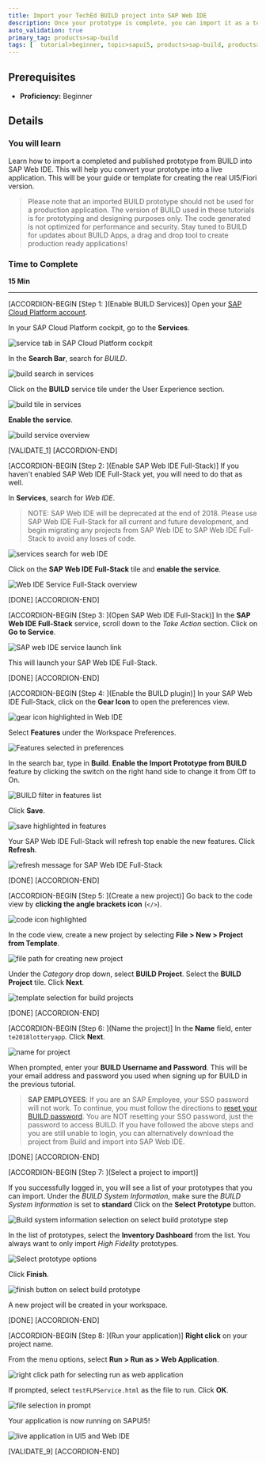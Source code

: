 ```yaml
---
title: Import your TechEd BUILD project into SAP Web IDE
description: Once your prototype is complete, you can import it as a template into SAP Web IDE to convert it to UI5 code
auto_validation: true
primary_tag: products>sap-build
tags: [  tutorial>beginner, topic>sapui5, products>sap-build, products>sap-web-ide, products>sap-web-ide-plug-ins ]
---
```


## Prerequisites  
 - **Proficiency:** Beginner


## Details
### You will learn  
Learn how to import a completed and published prototype from BUILD into SAP Web IDE. This will help you convert your prototype into a live application. This will be your guide or template for creating the real UI5/Fiori version.

> Please note that an imported BUILD prototype should not be used for a production application. The version of BUILD used in these tutorials is for prototyping and designing purposes only. The code generated is not optimized for performance and security. Stay tuned to BUILD for updates about BUILD Apps, a drag and drop tool to create production ready applications!   

### Time to Complete
**15 Min**

---

[ACCORDION-BEGIN [Step 1: ](Enable BUILD Services)]
Open your [SAP Cloud Platform account](https://account.hanatrial.ondemand.com/cockpit).

In your SAP Cloud Platform cockpit, go to the **Services**.

![service tab in SAP Cloud Platform cockpit](1.png)

In the **Search Bar**, search for _BUILD_.

![build search in services](2.png)

Click on the **BUILD** service tile under the User Experience section.

![build tile in services](3.png)

**Enable the service**.

![build service overview](4.png)

[VALIDATE_1]
[ACCORDION-END]

[ACCORDION-BEGIN [Step 2: ](Enable SAP Web IDE Full-Stack)]
If you haven't enabled SAP Web IDE Full-Stack yet, you will need to do that as well.

In **Services**, search for _Web IDE_.

> NOTE: SAP Web IDE will be deprecated at the end of 2018. Please use SAP Web IDE Full-Stack for all current and future development, and begin migrating any projects from SAP Web IDE to SAP Web IDE Full-Stack to avoid any loses of code.

![services search for web IDE](5.png)

Click on the **SAP Web IDE Full-Stack** tile and **enable the service**.

![Web IDE Service Full-Stack overview](6.png)

[DONE]
[ACCORDION-END]


[ACCORDION-BEGIN [Step 3: ](Open SAP Web IDE Full-Stack)]
In the **SAP Web IDE Full-Stack** service, scroll down to the _Take Action_ section. Click on **Go to Service**.

![SAP web IDE service launch link](10.png)

This will launch your SAP Web IDE Full-Stack.

[DONE]
[ACCORDION-END]

[ACCORDION-BEGIN [Step 4: ](Enable the BUILD plugin)]
In your SAP Web IDE Full-Stack, click on the **Gear Icon** to open the preferences view.

![gear icon highlighted in Web IDE](11.png)

Select **Features** under the Workspace Preferences.

![Features selected in preferences](12.png)

In the search bar, type in **Build**. **Enable the Import Prototype from BUILD** feature by clicking the switch on the right hand side to change it from Off to On.

![BUILD filter in features list](13.png)

Click **Save**.

![save highlighted in features](14.png)

Your SAP Web IDE Full-Stack will refresh top enable the new features. Click **Refresh**.

![refresh message for SAP Web IDE Full-Stack](15.png)

[DONE]
[ACCORDION-END]

[ACCORDION-BEGIN [Step 5: ](Create a new project)]
Go back to the code view by **clicking the angle brackets icon** (`</>`).

![code icon highlighted](16.png)

In the code view, create a new project by selecting **File > New > Project from Template**.

![file path for creating new project](17.png)

Under the _Category_ drop down, select **BUILD Project**. Select the **BUILD Project** tile. Click **Next**.

![template selection for build projects](18.png)


[DONE]
[ACCORDION-END]

[ACCORDION-BEGIN [Step 6: ](Name the project)]
In the **Name** field, enter `te2018lotteryapp`. Click **Next**.

![name for project](19.png)

When prompted, enter your **BUILD Username and Password**. This will be your email address and password you used when signing up for BUILD in the previous tutorial.

> **SAP EMPLOYEES**: If you are an SAP Employee, your SSO password will not work. To continue, you must follow the directions to [reset your BUILD password](https://jam4.sapjam.com/groups/EwzMfO4LtSxrAjXwDipkgC/documents/ru6GmtH0bYRGEKqctpp8ye/slide_viewer). You are NOT resetting your SSO password, just the password to access BUILD. If you have followed the above steps and you are still unable to login, you can alternatively download the project from Build and import into SAP Web IDE.

[DONE]
[ACCORDION-END]

[ACCORDION-BEGIN [Step 7: ](Select a project to import)]


If you successfully logged in, you will see a list of your prototypes that you can import. Under the _BUILD System Information_, make sure the _BUILD System Information_ is set to **standard** Click on the **Select Prototype** button.

![Build system information selection on select build prototype step](20.png)

In the list of prototypes, select the **Inventory Dashboard** from the list. You always want to only import _High Fidelity_ prototypes.

![Select prototype options](20a.png)

Click **Finish**.

![finish button on select build prototype](21.png)

A new project will be created in your workspace.

[DONE]
[ACCORDION-END]

[ACCORDION-BEGIN [Step 8: ](Run your application)]
**Right click** on your project name.

From the menu options, select **Run > Run as > Web Application**.

![right click path for selecting run as web application](22.png)

If prompted, select `testFLPService.html` as the file to run. Click **OK**.

![file selection in prompt](23.png)

Your application is now running on SAPUI5!

![live application in UI5 and Web IDE](24.png)

[VALIDATE_9]
[ACCORDION-END]
